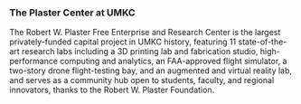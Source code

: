 ### The Plaster Center at UMKC
The Robert W. Plaster Free Enterprise and Research Center is the largest privately-funded capital project in UMKC history, featuring 11 state-of-the-art research labs including a 3D printing lab and fabrication studio, high-performance computing and analytics, an FAA-approved flight simulator, a two-story drone flight-testing bay, and an augmented and virtual reality lab, and serves as a community hub open to students, faculty, and regional innovators, thanks to the Robert W. Plaster Foundation.
